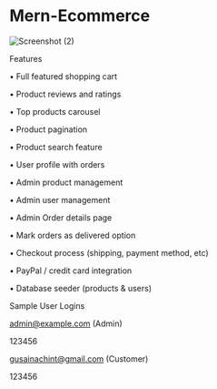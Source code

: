 # Mern-Ecommerce

![Screenshot (2)](https://user-images.githubusercontent.com/87437738/199273405-30b00001-8131-4dc8-88a7-2753ddd5e115.png)

Features

• Full featured shopping cart

• Product reviews and ratings

• Top products carousel

• Product pagination

• Product search feature

• User profile with orders

• Admin product management

• Admin user management

• Admin Order details page

• Mark orders as delivered option

• Checkout process (shipping, payment method, etc)

• PayPal / credit card integration

• Database seeder (products & users)




Sample User Logins

admin@example.com (Admin)

123456

gusainachint@gmail.com (Customer)

123456

